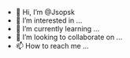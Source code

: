 - 👋 Hi, I’m @Jsopsk
- 👀 I’m interested in ...
- 🌱 I’m currently learning ...
- 💞️ I’m looking to collaborate on ...
- 📫 How to reach me ...

<!---
Jsopsk/Jsopsk is a ✨ special ✨ repository because its `README.md` (this file) appears on your GitHub profile.
You can click the Preview link to take a look at your changes.
--->
